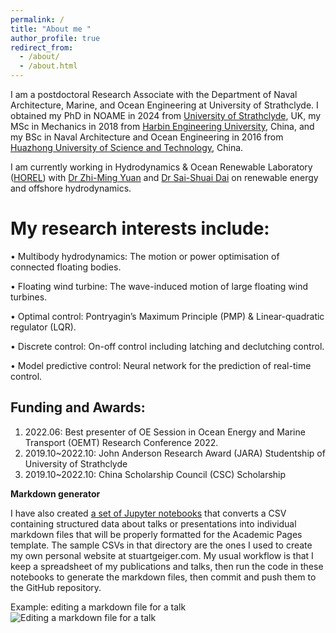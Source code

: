 ```yaml
---
permalink: /
title: "About me "
author_profile: true
redirect_from: 
  - /about/
  - /about.html
---
```


I am a postdoctoral Research Associate with the Department of Naval Architecture, Marine, and Ocean Engineering at University of Strathclyde. I obtained my PhD in NOAME in 2024 from [University of Strathclyde](https://www.strath.ac.uk/), UK, my MSc in Mechanics in 2018 from [Harbin Engineering University](https://www.hrbeu.edu.cn/), China, and my BSc in Naval Architecture and Ocean Engineering in 2016 from [Huazhong University of Science and Technology](https://www.hust.edu.cn/), China.

I am currently working in Hydrodynamics & Ocean Renewable Laboratory ([HOREL](https://www.horelstrath.com/)) with [Dr Zhi-Ming Yuan](https://pureportal.strath.ac.uk/en/persons/zhiming-yuan) and [Dr Sai-Shuai Dai](https://pureportal.strath.ac.uk/en/persons/david-dai) on renewable energy and offshore hydrodynamics.

My research interests include:
======
•	Multibody hydrodynamics: The motion or power optimisation of connected floating bodies.

•	Floating wind turbine: The wave-induced motion of large floating wind turbines.

•	Optimal control: Pontryagin’s Maximum Principle (PMP) & Linear-quadratic regulator (LQR).

•	Discrete control: On-off control including latching and declutching control.

•	Model predictive control: Neural network for the prediction of real-time control.

Funding and Awards:
------
1. 2022.06: Best presenter of OE Session in Ocean Energy and Marine Transport (OEMT) Research Conference 2022.
2. 2019.10~2022.10: John Anderson Research Award (JARA) Studentship of University of Strathclyde
3. 2019.10~2022.10: China Scholarship Council (CSC) Scholarship

**Markdown generator**

I have also created [a set of Jupyter notebooks](https://github.com/academicpages/academicpages.github.io/tree/master/markdown_generator
) that converts a CSV containing structured data about talks or presentations into individual markdown files that will be properly formatted for the Academic Pages template. The sample CSVs in that directory are the ones I used to create my own personal website at stuartgeiger.com. My usual workflow is that I keep a spreadsheet of my publications and talks, then run the code in these notebooks to generate the markdown files, then commit and push them to the GitHub repository.


Example: editing a markdown file for a talk
![Editing a markdown file for a talk](/images/editing-talk.png)


